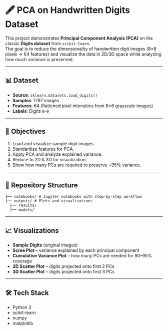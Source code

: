 # 🖋️ PCA on Handwritten Digits Dataset

This project demonstrates **Principal Component Analysis (PCA)** on the classic **Digits dataset** from `scikit-learn`.  
The goal is to reduce the dimensionality of handwritten digit images (8×8 pixels → 64 features) and visualize the data in 2D/3D space while analyzing how much variance is preserved.  

---

## 📊 Dataset
- **Source**: `sklearn.datasets.load_digits()`
- **Samples**: 1797 images
- **Features**: 64 (flattened pixel intensities from 8×8 grayscale images)
- **Labels**: Digits `0–9`

---

## 🎯 Objectives
1. Load and visualize sample digit images.
2. Standardize features for PCA.
3. Apply PCA and analyze explained variance.
4. Reduce to 2D & 3D for visualization.
5. Show how many PCs are required to preserve ~95% variance.

---

## 📂 Repository Structure
```
├── notebooks/ # Jupyter notebooks with step-by-step workflow
├── outputs/ # Plots and visualizations
  ├── results/
  ├── models/
```

---

## 📈 Visualizations
- **Sample Digits** (original images)
- **Scree Plot** – variance explained by each principal component
- **Cumulative Variance Plot** – how many PCs are needed for 90–95% coverage
- **2D Scatter Plot** – digits projected onto first 2 PCs
- **3D Scatter Plot** – digits projected onto first 3 PCs

---

## 🛠️ Tech Stack
- Python 3
- scikit-learn
- numpy
- matplotlib
